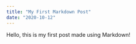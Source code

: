 ```yaml
---
title: "My First Markdown Post"
date: "2020-10-12"
---
```


Hello, this is my first post made using Markdown!

